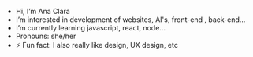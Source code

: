 -  Hi, I’m Ana Clara 
-  I’m interested in development of websites, AI's, front-end , back-end...
-  I’m currently learning javascript, react, node...
-  Pronouns: she/her
- ⚡ Fun fact: I also really like design, UX design, etc 

<!---
anaclaraduarte0011/anaclaraduarte0011 is a ✨ special ✨ repository because its `README.md` (this file) appears on your GitHub profile.
You can click the Preview link to take a look at your changes.
--->
